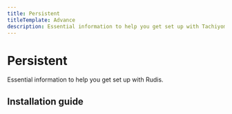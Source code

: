 ```yaml
---
title: Persistent
titleTemplate: Advance
description: Essential information to help you get set up with Tachiyomi.
---
```


# Persistent

Essential information to help you get set up with Rudis.

## Installation guide